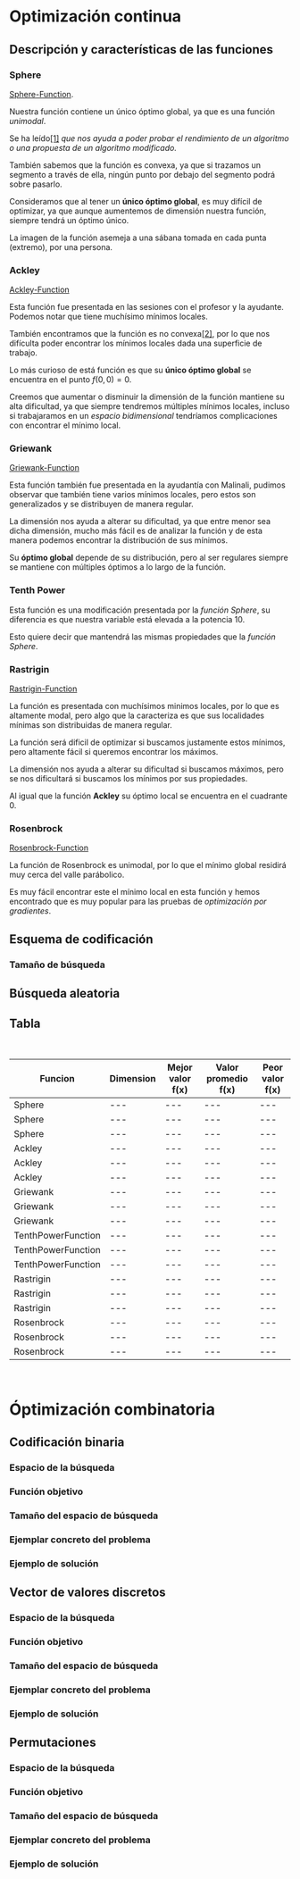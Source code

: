 # Optimización continua

## Descripción y características de las funciones

### Sphere
[Sphere-Function](https://www.sfu.ca/~ssurjano/spheref.html).

Nuestra función contiene un único óptimo global, ya que es una función *unimodal*.

Se ha leído[[1]](https://xloptimizer.com/projects/toy-problems/sphere-function-pure-excel#:~:text=The%20sphere%20function%20is%20one,proposed%20modification%20of%20an%20algorithm.) *que nos ayuda a poder probar el rendimiento de un algoritmo o una propuesta de un algoritmo
modificado.*

También sabemos que la función es convexa, ya que si trazamos un segmento a través de ella, ningún punto por debajo del segmento podrá
sobre pasarlo.

Consideramos que al tener un **único óptimo global**, es muy difícil de optimizar, ya que aunque aumentemos de dimensión nuestra función,
siempre tendrá un óptimo único.

La imagen de la función asemeja a una sábana tomada en cada punta (extremo), por una persona.

### Ackley
[Ackley-Function](https://www.sfu.ca/~ssurjano/ackley.html)

Esta función fue presentada en las sesiones con el profesor y la ayudante. Podemos notar que tiene muchísimo mínimos locales.

También encontramos que la función es no convexa[[2]](https://en.wikipedia.org/wiki/Ackley_function), por lo que nos difículta poder encontrar
los mínimos locales dada una superficie de trabajo.

Lo más curioso de está función es que su **único óptimo global** se encuentra en el punto $f(0,0)=0$.

Creemos que aumentar o disminuir la dimensión de la función mantiene su alta dificultad, ya que siempre tendremos múltiples mínimos locales,
incluso si trabajaramos en un *espacio bidimensional* tendríamos complicaciones con encontrar el mínimo local.

### Griewank
[Griewank-Function](https://www.sfu.ca/~ssurjano/griewank.html)

Esta función también fue presentada en la ayudantía con Malinali, pudimos observar que también tiene varios mínimos locales, pero
estos son generalizados y se distribuyen de manera regular.

La dimensión nos ayuda a alterar su dificultad, ya que entre menor sea dicha dimensión, mucho más fácil es de analizar la función y de
esta manera podemos encontrar la distribución de sus mínimos.

Su **óptimo global** depende de su distribución, pero al ser regulares siempre se mantiene con múltiples óptimos a lo largo de la función.

### Tenth Power 

Esta función es una modificación presentada por la *función Sphere*, su diferencia es que nuestra variable está elevada a la potencia 10.

Esto quiere decir que mantendrá las mismas propiedades que la *función Sphere*.

### Rastrigin
[Rastrigin-Function](https://www.sfu.ca/~ssurjano/rastr.html)

La función es presentada con muchísimos minimos locales, por lo que es altamente modal, pero algo que la caracteriza es que sus localidades
mínimas son distribuidas de manera regular.

La función será dificil de optimizar si buscamos justamente estos mínimos, pero altamente fácil si queremos encontrar los máximos.

La dimensión nos ayuda a alterar su dificultad si buscamos máximos, pero se nos dificultará si buscamos los mínimos por sus propiedades.

Al igual que la función **Ackley** su óptimo local se encuentra en el cuadrante 0.

### Rosenbrock
[Rosenbrock-Function](https://www.sfu.ca/~ssurjano/rosen.html)

La función de Rosenbrock es unimodal, por lo que el mínimo global residirá muy cerca del valle parábolico.

Es muy fácil encontrar este el mínimo local en esta función y hemos encontrado que es muy popular para las pruebas
de *optimización por gradientes*.

## Esquema de codificación

### Tamaño de búsqueda

## Búsqueda aleatoria

## Tabla 

<br>
<center>

| **Funcion**  | **Dimension**  |  **Mejor valor f(x)** | **Valor promedio f(x)** | **Peor valor f(x)** |
|---|---|---|---|---|
|  Sphere | --- |---|---|---|
|  Sphere | --- |---|---|---|
|  Sphere | --- |---|---|---|
|  Ackley | --- |---|---|---|
|  Ackley | --- |---|---|---|
|  Ackley | --- |---|---|---|
|  Griewank | --- |---|---|---|
|  Griewank | --- |---|---|---|
|  Griewank | --- |---|---|---|
|  TenthPowerFunction | --- |---|---|---|
|  TenthPowerFunction | --- |---|---|---|
|  TenthPowerFunction | --- |---|---|---|
|  Rastrigin | --- |---|---|---|
|  Rastrigin | --- |---|---|---|
|  Rastrigin | --- |---|---|---|
|  Rosenbrock | --- |---|---|---|
|  Rosenbrock | --- |---|---|---|
|  Rosenbrock | --- |---|---|---|

</center>
<br>

# Óptimización combinatoria

## Codificación binaria

### Espacio de la búsqueda

### Función objetivo

### Tamaño del espacio de búsqueda

### Ejemplar concreto del problema

### Ejemplo de solución


## Vector de valores discretos

### Espacio de la búsqueda

### Función objetivo

### Tamaño del espacio de búsqueda

### Ejemplar concreto del problema

### Ejemplo de solución

## Permutaciones 

### Espacio de la búsqueda

### Función objetivo

### Tamaño del espacio de búsqueda

### Ejemplar concreto del problema

### Ejemplo de solución